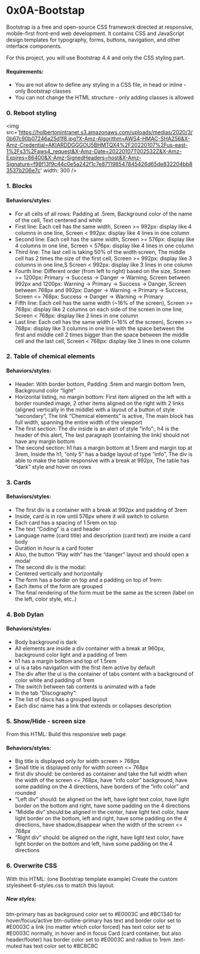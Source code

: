 # 0x0A-Bootstap

Bootstrap is a free and open-source CSS framework directed at responsive, mobile-first front-end web development. It contains CSS and JavaScript design templates for typography, forms, buttons, navigation, and other interface components.

For this project, you will use Bootstrap 4.4 and only the CSS styling part.

#### Requirements:
* You are not allow to define any styling in a CSS file, in head or inline - only Bootstrap classes
* You can not change the HTML structure - only adding classes is allowed

### 0. Reboot styling
<img src='https://holbertonintranet.s3.amazonaws.com/uploads/medias/2020/3/0b67c90b07246a25d1f8.jpg?X-Amz-Algorithm=AWS4-HMAC-SHA256&X-Amz-Credential=AKIARDDGGGOU5BHMTQX4%2F20220107%2Fus-east-1%2Fs3%2Faws4_request&X-Amz-Date=20220107T002532Z&X-Amz-Expires=86400&X-Amz-SignedHeaders=host&X-Amz-Signature=f98f13f9c44c0e5a242f1c7e871198547845426d65de832204bb83537b206e7c' width: 300 />


### 1. Blocks

#### Behaviors/styles:

* For all cells of all rows: Padding at .5rem, Background color of the name of the cell, Text centered and white
* First line: Each cell has the same width, Screen >= 992px: display like 4 columns in one line, Screen < 992px: display like 4 lines in one column
* Second line: Each cell has the same width, Screen >= 576px: display like 4 columns in one line, Screen < 576px: display like 4 lines in one column
* Third line: The last cell is taking 50% of the width screen, The middle cell has 2 times the size of the first cell, Screen >= 992px: display like 3 columns in one line,S Screen < 992px: display like 3 lines in one column
* Fourth line: Different order (from left to right) based on the size, Screen >= 1200px: Primary -> Success -> Danger -> Warning, Screen between 992px and 1200px: Warning -> Primary -> Success -> Danger, Screen between 768px and 992px: Danger -> Warning -> Primary -> Success, Screen <= 768px: Success -> Danger -> Warning -> Primary
* Fifth line: Each cell has the same width (~16% of the screen), Screen >= 768px: display like 2 columns on each side of the screen in one line, Screen < 768px: display like 2 lines in one column
* Last line: Each cell has the same width (~16% of the screen), Screen >= 768px: display like 3 columns in one line with the space between the first and middle cell 2 times bigger than the space between the middle cell and the last cell, Screen < 768px: display like 3 lines in one column

### 2. Table of chemical elements

#### Behaviors/styles:

* Header: With border bottom, Padding .5rem and margin bottom 1rem, Background color “light”
* Horizontal listing, no margin bottom: First item aligned on the left with a border rounded image, 2 other items aligned on the right with 2 links (aligned vertically in the middle) with a layout of a button of style “secondary”, The link “Chemical elements” is active, The main block has full width, spanning the entire width of the viewport
* The first section: The div inside is an alert of style “info”:, h4 is the header of this alert, The last paragraph (containing the link) should not have any margin bottom
* The second section: h1 has a margin bottom at 1.5rem and margin top at 3rem, Inside the h1, “only 5” has a badge layout of type “info”, The div is able to make the table responsive with a break at 992px, The table has “dark” style and hover on rows

### 3. Cards

#### Behaviors/styles:

* The first div is a container with a break at 992px and padding of 3rem
* Inside, card is in row until 576px where it will switch to column
* Each card has a spacing of 1.5rem on top
* The text “Coding” is a card header
* Language name (card title) and description (card text) are inside a card body
* Duration in hour is a card footer
* Also, the button “Play with” has the “danger” layout and should open a modal
* The second div is the modal:
* Centered vertically and horizontally
* The form has a border on top and a padding on top of 1rem:
* Each items of the form are grouped
* The final rendering of the form must be the same as the screen (label on the left, color style, etc..)

### 4. Bob Dylan

#### Behaviors/styles:

* Body background is dark
* All elements are inside a div container with a break at 960px, background color light and a padding of 1rem
* h1 has a margin bottom and top of 1.5rem
* ul is a tabs navigation with the first item active by default
* The div after the ul is the container of tabs content with a background of color white and padding of 1rem
* The switch between tab contents is animated with a fade
* In the tab “Discography”:
* The list of discs has a grouped layout
* Each disc name has a link that extends or collapses description

### 5. Show/Hide - screen size
From this HTML:
Build this responsive web page:

#### Behaviors/styles:

* Big title is displayed only for width screen > 768px
* Small title is displayed only for width screen <= 768px
* first div should: be centered as container and take the full width when the width of the screen <= 768px, have “info color” background, have some padding on the 4 directions, have borders of the “info color” and rounded
* “Left div” should: be aligned on the left, have light text color, have light border on the bottom and right, have some padding on the 4 directions
* “Middle div” should:be aligned in the center, have light text color, have light border on the bottom, left and right, have some padding on the 4 directions, have shadow,disappear when the width of the screen <= 768px
* “Right div” should: be aligned on the right, have light text color, have light border on the bottom and left, have some padding on the 4 directions

### 6. Overwrite CSS
With this HTML: (one Bootstrap template example)
Create the custom stylesheet 6-styles.css to match this layout.

##### New styles:

btn-primary has as background color set to #E0003C and #BC1340 for hover/focus/active
btn-outline-primary has text and border color set to #E0003C
a link (no matter which color forced) has text color set to #E0003C normally, in hover and in focus
Card (card container, but also header/footer) has border color set to #E0003C and radius to 1rem
.text-muted has text color set to #8C8C8C

